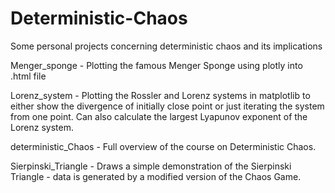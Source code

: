 # Deterministic-Chaos
Some personal projects concerning deterministic chaos and its implications

Menger_sponge - Plotting the famous Menger Sponge using plotly into .html file

Lorenz_system - Plotting the Rossler and Lorenz systems in matplotlib to either show the divergence of initially close point or just iterating the system from one point.  Can also calculate the largest Lyapunov exponent of the Lorenz system. 

deterministic_Chaos - Full overview of the course on Deterministic Chaos. 

Sierpinski_Triangle - Draws a simple demonstration of the Sierpinski Triangle - data is generated by a modified version of the Chaos Game. 
